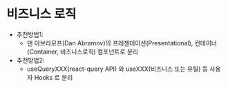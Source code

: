 # 비즈니스 로직

- 추천방법1:
  - 댄 아브라모프(Dan Abramov)의 프레젠테이션(Presentational), 컨테이너(Container, 비즈니스로직) 컴포넌트로 분리
- 추천방법2:
  - useQueryXXX(react-query API) 와 useXXX(비즈니스 또는 유틸) 등 사용자 Hooks 로 분리
